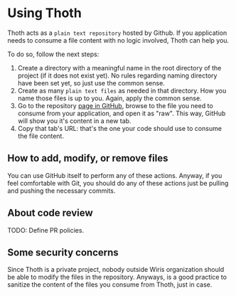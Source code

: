 # Using Thoth

Thoth acts as a `plain text repository` hosted by Github. If you application needs to consume a file content with no logic involved, Thoth can help you.

To do so, follow the next steps:

  1. Create a directory with a meaningful name in the root directory of the project (if it does not exist yet). No rules regarding naming directory have been set yet, so just use the common sense.
  2. Create as many `plain text files` as needed in that directory. How you name those files is up to you. Again, apply the common sense.
  3. Go to the repository [page in GitHub](https://github.com/wiris/thoth), browse to the file you need to consume from your application, and open it as "raw". This way, GitHub will show you it's content in a new tab.
  4. Copy that tab's URL: that's the one your code should use to consume the file content.

## How to add, modify, or remove files

You can use GitHub itself to perform any of these actions. Anyway, if you feel comfortable with Git, you should do any of these actions just be pulling and pushing the necessary commits.

## About code review

TODO: Define PR policies.

## Some security concerns

Since Thoth is a private project, nobody outside Wiris organization should be able to modify the files in the repository. Anyways, is a good practice to sanitize the content of the files you consume from Thoth, just in case.
